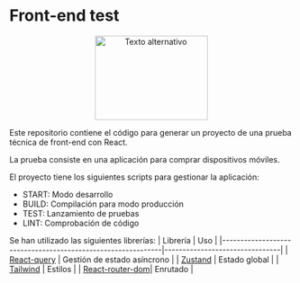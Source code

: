 # Front-end test
<p align="center">
  <img src="https://front-end-test-davidgl1987.vercel.app/mobile-store.svg" alt="Texto alternativo" width="200" height="150">
</p>

Este repositorio contiene el código para generar un proyecto de una prueba técnica de front-end con React.

La prueba consiste en una aplicación para comprar dispositivos móviles.

El proyecto tiene los siguientes scripts para gestionar la aplicación:
- START: Modo desarrollo
- BUILD: Compilación para modo producción
- TEST: Lanzamiento de pruebas
- LINT: Comprobación de código

Se han utilizado las siguientes librerías:
| Librería                                                   | Uso                            |
|-------------------------------------------------------------|--------------------------------|
| [React-query](https://github.com/tanstack/query)            | Gestión de estado asíncrono    |
| [Zustand](https://github.com/pmndrs/zustand)                | Estado global                  |
| [Tailwind](https://github.com/tailwindlabs/tailwindcss)     | Estilos                        |
| [React-router-dom](https://github.com/remix-run/react-router)| Enrutado                       |
